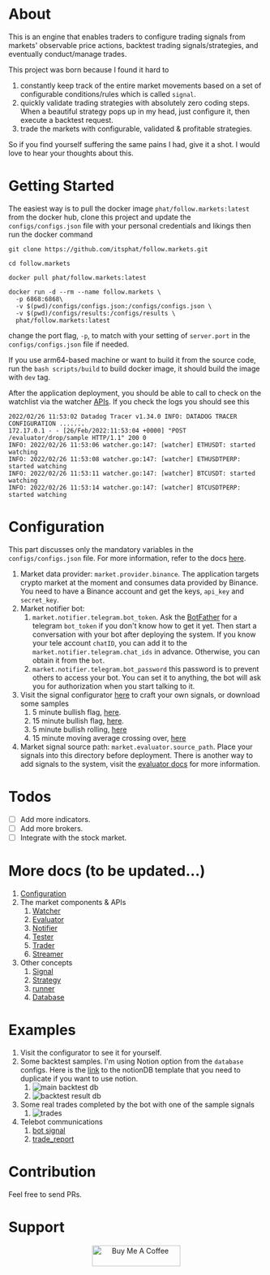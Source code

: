 # About
This is an engine that enables traders to configure trading signals from markets' observable price actions, backtest trading signals/strategies, and eventually conduct/manage trades.

This project was born because I found it hard to
1. constantly keep track of the entire market movements based on a set of configurable conditions/rules which is called `signal`.
2. quickly validate trading strategies with absolutely zero coding steps. When a beautiful strategy pops up in my head, just configure it, then execute a backtest request.
3. trade the markets with configurable, validated & profitable strategies.

So if you find yourself suffering the same pains I had, give it a shot. I would love to hear your thoughts about this.

# Getting Started

The easiest way is to pull the docker image `phat/follow.markets:latest` from the docker hub, clone this project and update the `configs/configs.json` file with your personal credentials and likings then run the docker command 

```
git clone https://github.com/itsphat/follow.markets.git

cd follow.markets

docker pull phat/follow.markets:latest

docker run -d --rm --name follow.markets \
  -p 6868:6868\
  -v $(pwd)/configs/configs.json:/configs/configs.json \
  -v $(pwd)/configs/results:/configs/results \
  phat/follow.markets:latest
```

change the port flag, `-p`, to match with your setting of `server.port` in the `configs/configs.json` file if needed.

If you use arm64-based machine or want to build it from the source code, run the `bash scripts/build` to build docker image, it should build the image with `dev` tag.

After the application deployment, you should be able to call to check on the watchlist via the watcher [APIs](). If you check the logs you should see this

```
2022/02/26 11:53:02 Datadog Tracer v1.34.0 INFO: DATADOG TRACER CONFIGURATION .......
172.17.0.1 - - [26/Feb/2022:11:53:04 +0000] "POST /evaluator/drop/sample HTTP/1.1" 200 0
INFO: 2022/02/26 11:53:06 watcher.go:147: [watcher] ETHUSDT: started watching
INFO: 2022/02/26 11:53:08 watcher.go:147: [watcher] ETHUSDTPERP: started watching
INFO: 2022/02/26 11:53:11 watcher.go:147: [watcher] BTCUSDT: started watching
INFO: 2022/02/26 11:53:14 watcher.go:147: [watcher] BTCUSDTPERP: started watching
```

# Configuration

This part discusses only the mandatory variables in the `configs/configs.json` file. For more information, refer to the docs [here](https://github.com/itsphat/follow.markets/tree/main/configs).

1. Market data provider: `market.provider.binance`. The application targets crypto market at the moment and consumes data provided by Binance. You need to have a Binance account and get the keys, `api_key` and `secret_key`. 
2. Market notifier bot: 
    1. `market.notifier.telegram.bot_token`. Ask the [BotFather](https://core.telegram.org/bots) for a telegram `bot_token` if you don't know how to get it yet. Then start a conversation with your bot after deploying the system. If you know your tele account `chatID`, you can add it to the `market.notifier.telegram.chat_ids` in advance. Otherwise, you can obtain it from the `bot`.
    2. `market.notifier.telegram.bot_password` this password is to prevent others to access your bot. You can set it to anything, the bot will ask you for authorization when you start talking to it.
3. Visit the signal configurator [here](https://follow.markets) to craft your own signals, or download some samples
    1. 5 minute bullish flag, [here](https://follow.markets/signals/5m_bullish_flag).
    2. 15 minute bullish flag, [here](https://follow.markets/signals/15m_bullish_flag).
    3. 5 minute bullish rolling, [here](https://follow.markets/signals/5m_bullish_rolling)
    4. 15 minute moving average crossing over, [here](https://follow.markets/signals/15m_ma_cross_over)
4. Market signal source path: `market.evaluator.source_path`. Place your signals into this directory before deployment. There is another way to add signals to the system, visit the [evaluator docs]() for more information.

# Todos 
- [ ] Add more indicators.
- [ ] Add more brokers.
- [ ] Integrate with the stock market.

# More docs (to be updated...)
1. [Configuration](https://github.com/itsphat/follow.markets/tree/main/configs)
2. The market components & APIs 
    1. [Watcher]()
    2. [Evaluator]()
    4. [Notifier]()
    5. [Tester]()
    6. [Trader]()
    7. [Streamer]()
3. Other concepts 
    1. [Signal]()
    2. [Strategy]()
    3. [runner]()
    4. [Database]()


# Examples
1. Visit the configurator to see it for yourself.
2. Some backtest samples. I'm using Notion option from the `database` configs. Here is the [link](https://paxon.notion.site/Dev-Trading-5b9bc26a7a2c4bdbb6f671a59fc8a326) to the notionDB template that you need to duplicate if you want to use notion.
    1. ![main backtest db](images/backtest_db.png)
    2. ![backtest result db](images/backtest_results.png)
3. Some real trades completed by the bot with one of the sample signals
    1. ![trades](images/trades.png)
4. Telebot communications
    1. [bot signal](images/bot_signal.PNG)
    2. [trade_report](images/trade_report.PNG) 

# Contribution
Feel free to send PRs.

# Support
<p align="center">
    <a href="https://www.buymeacoffee.com/phat" target="_blank"><img src="https://cdn.buymeacoffee.com/buttons/default-green.png" alt="Buy Me A Coffee" height="41" width="174"></a>
</p>

